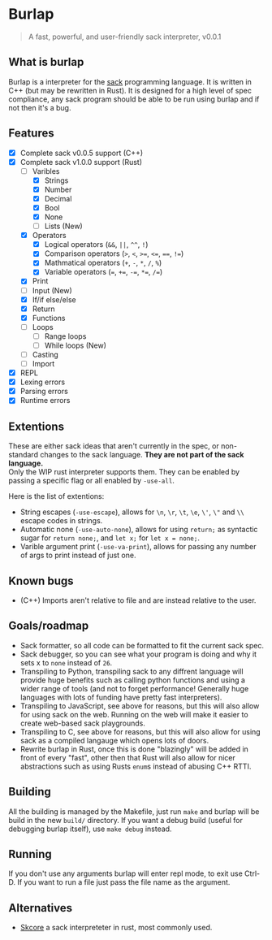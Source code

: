 # Burlap
> A fast, powerful, and user-friendly sack interpreter, v0.0.1

## What is burlap
Burlap is a interpreter for the [sack](https://github.com/RandomSoup/sack) programming language. It is written in C++ (but may be rewritten in Rust). It is designed for a high level of spec compliance, any sack program should be able to be run using burlap and if not then it's a bug.

## Features
- [x] Complete sack v0.0.5 support (C++)
- [x] Complete sack v1.0.0 support (Rust)
  - [ ] Varibles
    - [x] Strings
    - [x] Number
    - [x] Decimal
    - [x] Bool
    - [x] None
    - [ ] Lists (New)
  - [x] Operators
    - [x] Logical operators (`&&`, `||`, `^^`, `!`)
    - [x] Comparison operators (`>`, `<`, `>=`, `<=`, `==`, `!=`)
    - [x] Mathmatical operators (`+`, `-`, `*`, `/`, `%`)
    - [x] Variable operators (`=`, `+=`, `-=`, `*=`, `/=`)
  - [x] Print
  - [ ] Input (New)
  - [x] If/if else/else
  - [x] Return
  - [x] Functions
  - [ ] Loops
    - [ ] Range loops
    - [ ] While loops (New)
  - [ ] Casting
  - [ ] Import
- [x] REPL
- [x] Lexing errors
- [x] Parsing errors
- [x] Runtime errors

## Extentions
These are either sack ideas that aren't currently in the spec, or non-standard changes to the sack language. **They are not part of the sack language.** <br>
Only the WIP rust interpreter supports them. They can be enabled by passing a specific flag or all enabled by `-use-all`.

Here is the list of extentions:
- String escapes (`-use-escape`), allows for `\n`, `\r`, `\t`, `\e`, `\'`, `\"` and `\\` escape codes in strings.
- Automatic none (`-use-auto-none`), allows for using `return;` as syntactic sugar for `return none;`, and `let x;` for `let x = none;`.
- Varible argument print (`-use-va-print`), allows for passing any number of args to print instead of just one.

## Known bugs
- (C++) Imports aren't relative to file and are instead relative to the user.

## Goals/roadmap
- Sack formatter, so all code can be formatted to fit the current sack spec.
- Sack debugger, so you can see what your program is doing and why it sets x to `none` instead of `26`.
- Transpiling to Python, transpiling sack to any diffrent language will provide huge benefits such as calling python functions and using a wider range of tools (and not to forget performance! Generally huge languages with lots of funding have pretty fast interpreters).
- Transpiling to JavaScript, see above for reasons, but this will also allow for using sack on the web. Running on the web will make it easier to create web-based sack playgrounds.
- Transpiling to C, see above for reasons, but this will also allow for using sack as a compiled langauge which opens lots of doors.
- Rewrite burlap in Rust, once this is done "blazingly" will be added in front of every "fast", other then that Rust will also allow for nicer abstractions such as using Rusts `enum`s instead of abusing C++ RTTI.

## Building
All the building is managed by the Makefile, just run `make` and burlap will be build in the new `build/` directory. If you want a debug build (useful for debugging burlap itself), use `make debug` instead.

## Running
If you don't use any arguments burlap will enter repl mode, to exit use Ctrl-D.
If you want to run a file just pass the file name as the argument.

## Alternatives

- [Skcore](https://github.com/Luminoso-256/scriptinglang) a sack interpreteter in rust, most commonly used.
